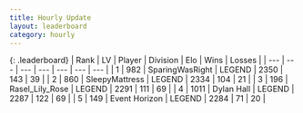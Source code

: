 ```yaml
---
title: Hourly Update
layout: leaderboard
category: hourly
---
```


{: .leaderboard}
| Rank | LV | Player | Division | Elo | Wins | Losses |
| --- | --- | --- | --- | --- | --- | --- |
| <span data-change="0">1</span> | 982 | <span title="ID: 402846">SparingWasRight</span> | LEGEND | <span data-change="0">2350</span> | <span data-change="0">143</span> | <span data-change="0">39</span> |
| <span data-change="0">2</span> | 860 | <span title="ID: 153129">SleepyMattress</span> | LEGEND | <span data-change="-15">2334</span> | <span data-change="4">104</span> | <span data-change="2">21</span> |
| <span data-change="5">3</span> | 196 | <span title="ID: 400903">Rasel_Lily_Rose</span> | LEGEND | <span data-change="17">2291</span> | <span data-change="3">111</span> | <span data-change="0">69</span> |
| <span data-change="-1">4</span> | 1011 | <span title="ID: 174294">Dylan Hall</span> | LEGEND | <span data-change="0">2287</span> | <span data-change="0">122</span> | <span data-change="0">69</span> |
| <span data-change="-1">5</span> | 149 | <span title="ID: 670324">Event Horizon</span> | LEGEND | <span data-change="0">2284</span> | <span data-change="0">71</span> | <span data-change="0">20</span> |